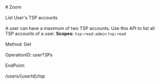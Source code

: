 <br>#     Zoom</br>
<br>List User's TSP accounts</br>
<br>A user can have a maximum of two TSP accounts. Use this API to list all TSP accounts of a user.
**Scopes:** `tsp:read:admin` `tsp:read`
 </br>
<br>Method: Get</br>
<br>OperationID: userTSPs</br>
<br>EndPoint:</br>
<br>/users/{userId}/tsp</br>
